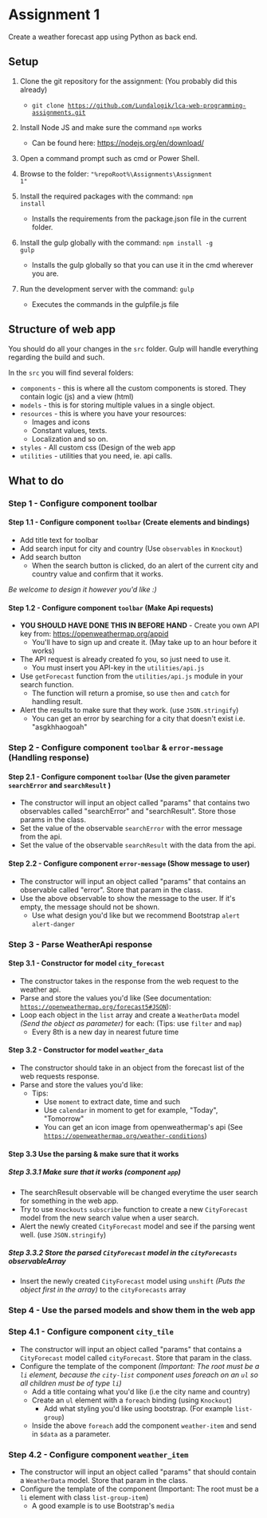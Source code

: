 # Assignment 1
Create a weather forecast app using Python as back end.

## Setup

1. Clone the git repository for the assignment: (You probably did this already)
    * <code>git clone https://github.com/Lundalogik/lca-web-programming-assignments.git</code>
    
2. Install Node JS and make sure the command <code>npm</code> works
    * Can be found here: https://nodejs.org/en/download/
  
3. Open a command prompt such as cmd or Power Shell.

4. Browse to the folder: <code>"%repoRoot%\Assignments\Assignment 1"</code>

5. Install the required packages with the command: <code>npm install</code>
    * Installs the requirements from the package.json file in the current folder.

6. Install the gulp globally with the command: <code>npm install -g gulp</code>
    * Installs the gulp globally so that you can use it in the cmd wherever you are.

7. Run the development server with the command: <code>gulp</code>
    * Executes the commands in the gulpfile.js file

## Structure of web app
You should do all your changes in the <code>src</code> folder.
Gulp will handle everything regarding the build and such.

In the <code>src</code> you will find several folders:
* <code>components</code> - this is where all the custom components is stored. They contain logic (js) and a view (html)
* <code>models</code> - this is for storing multiple values in a single object.
* <code>resources</code> - this is where you have your resources:
   * Images and icons
   * Constant values, texts.
   * Localization and so on.
* <code>styles</code> - All custom css (Design of the web app
* <code>utilities</code> - utilities that you need, ie. api calls.

## What to do

### Step 1 - Configure component toolbar

#### Step 1.1 - Configure component <code>toolbar</code> (Create elements and bindings)
* Add title text for toolbar
* Add search input for city and country (Use <code>observables</code> in <code>Knockout</code>)
* Add search button
  * When the search button is clicked, do an alert of the current city and country value and confirm that it works.

_Be welcome to design it however you'd like :)_

#### Step 1.2 - Configure component <code>toolbar</code> (Make Api requests)
* **YOU SHOULD HAVE DONE THIS IN BEFORE HAND** - Create you own API key from: https://openweathermap.org/appid
  * You'll have to sign up and create it. (May take up to an hour before it works)
* The API request is already created fo you, so just need to use it.
   * You must insert you API-key in the <code>utilities/api.js</code>
* Use <code>getForecast</code> function from the <code>utilities/api.js</code> module in your search function.
  * The function will return a promise, so use <code>then</code> and <code>catch</code> for handling result.
* Alert the results to make sure that they work. (use <code>JSON.stringify</code>)
  * You can get an error by searching for a city that doesn't exist i.e. "asgkhhaogoah"

### Step 2 - Configure component <code>toolbar</code> & <code>error-message</code> (Handling response)
#### Step 2.1 - Configure component <code>toolbar</code> (Use the given parameter <code>searchError</code> and <code>searchResult</code> )
* The constructor will input an object called "params" that contains two observables called "searchError" and "searchResult". Store those params in the class.
* Set the value of the observable <code>searchError</code> with the error message from the api.
* Set the value of the observable <code>searchResult</code> with the data from the api.

#### Step 2.2 - Configure component <code>error-message</code> (Show message to user)
* The constructor will input an object called "params" that contains an observable called "error". Store that param in the class.
* Use the above observable to show the message to the user. If it's empty, the message should not be shown.
  * Use what design you'd like but we recommend Bootstrap <code>alert</code> <code>alert-danger</code> 

### Step 3 - Parse WeatherApi response
#### Step 3.1 - Constructor for model <code>city_forecast</code>
* The constructor takes in the response from the web request to the weather api.
* Parse and store the values you'd like (See documentation: <code>https://openweathermap.org/forecast5#JSON</code>):
* Loop each object in the <code>list</code> array and create a <code>WeatherData</code> model _(Send the object as parameter)_ for each: (Tips: use <code>filter</code> and <code>map</code>)
    * Every 8th is a new day in nearest future time

#### Step 3.2 - Constructor for model <code>weather_data</code>
* The constructor should take in an object from the forecast list of the web requests response.
* Parse and store the values you'd like:
  * Tips:
    * Use <code>moment</code> to extract date, time and such
    * Use <code>calendar</code> in moment to get for example, "Today", "Tomorrow"
    * You can get an icon image from openweathermap's api (See <code>https://openweathermap.org/weather-conditions</code>)

#### Step 3.3 Use the parsing & make sure that it works

##### Step 3.3.1 Make sure that it works (component <code>app</code>)
  * The searchResult observable will be changed everytime the user search for something in the web app.
  * Try to use <code>Knockouts</code> <code>subscribe</code> function to create a new <code>CityForecast</code> model from the new search value when a user search.
  * Alert the newly created <code>CityForecast</code> model and see if the parsing went well. (use <code>JSON.stringify</code>)

##### Step 3.3.2 Store the parsed <code>CityForecast</code> model in the <code>cityForecasts</code> observableArray
  * Insert the newly created <code>CityForecast</code> model using <code>unshift</code> _(Puts the object first in the array)_ to the <code>cityForecasts</code> array

### Step 4 - Use the parsed models and show them in the web app
### Step 4.1 - Configure component <code>city_tile</code>
* The constructor will input an object called "params" that contains a <code>CityForecast</code> model called <code>cityForecast</code>. Store that param in the class.
* Configure the template of the component _(Important: The root must be a <code>li</code> element, because the <code>city-list</code> component uses foreach on an <code>ul</code> so all children must be of type <code>li</code>)_
  * Add a title containg what you'd like (i.e the city name and country)
  * Create an <code>ul</code> element with a <code>foreach</code> binding (using <code>Knockout</code>)
    * Add what styling you'd like using bootstrap. (For example <code>list-group</code>)
  * Inside the above <code>foreach</code> add the component <code>weather-item</code> and send in <code>$data</code> as a parameter.
    
### Step 4.2 - Configure component <code>weather_item</code>
* The constructor will input an object called "params" that should contain a <code>WeatherData</code> model. Store that param in the class.
* Configure the template of the component (Important: The root must be a <code>li</code> element with class <code>list-group-item</code>)
  * A good example is to use Bootstrap's <code>media</code>
